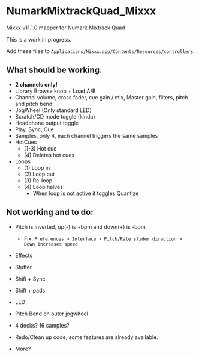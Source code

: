 NumarkMixtrackQuad_Mixxx
========================

Mixxx v11.1.0 mapper for Numark Mixtrack Quad 

This is a work in progress.

Add these files to 
`Applications/Mixxx.app/Contents/Resources/controllers`

What should be working.
---------------
- **2 channels only!**
-	Library Browse knob + Load A/B
-	Channel volume, cross fader, cue gain / mix, Master gain, filters, pitch and pitch bend
- 	JogWheel  (Only standard LED)
-  Scratch/CD mode toggle (kinda)
-	Headphone output toggle 
-	Play, Sync, Cue
-	Samples, only 4, each channel triggers the same samples
-	HotCues
    - (1-3) Hot cue
    - (4) Deletes hot cues
-	Loops
    - (1) Loop in
    - (2) Loop out
    - (3) Re-loop
    - (4) Loop halves
        - When loop is not active it toggles Quantize


 Not working and to do:
 ------------
- Pitch is inverted, up(-) is +bpm and down(+) is -bpm

  - Fix:    `Preferences > Interface > Pitch/Rate slider direction > Down increases speed`
-  Effects
-  Stutter
-  Shift + Sync
-  Shift + pads
-  LED
-  Pitch Bend on outer jogwheel
-  4 decks? 16 samples?
-  Redo/Clean up code, some features are already available.
-  More?
